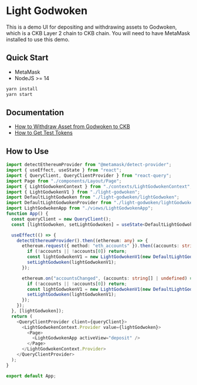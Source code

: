 # Light Godwoken

This is a demo UI for depositing and withdrawing assets to Godwoken, which is a CKB Layer 2 chain to CKB chain.
You will need to have MetaMask installed to use this demo.

## Quick Start

- MetaMask
- NodeJS >= 14

```sh
yarn install
yarn start
```

## Documentation

- [How to Withdraw Asset from Godwoken to CKB](docs/how-to-withdraw-from-godwoken.md)
- [How to Get Test Tokens](docs/test-tokens.md)

## How to Use

```ts
import detectEthereumProvider from "@metamask/detect-provider";
import { useEffect, useState } from "react";
import { QueryClient, QueryClientProvider } from "react-query";
import Page from "./components/Layout/Page";
import { LightGodwokenContext } from "./contexts/LightGodwokenContext";
import { LightGodwokenV1 } from "./light-godwoken";
import DefaultLightGodwoken from "./light-godwoken/lightGodwoken";
import DefaultLightGodwokenProvider from "./light-godwoken/lightGodwokenProvider";
import LightGodwokenApp from "./views/LightGodwokenApp";
function App() {
  const queryClient = new QueryClient();
  const [lightGodwoken, setLightGodwoken] = useState<DefaultLightGodwoken>();

  useEffect(() => {
    detectEthereumProvider().then((ethereum: any) => {
      ethereum.request({ method: "eth_accounts" }).then((accounts: string[]) => {
        if (!accounts || !accounts[0]) return;
        const lightGodwokenV1 = new LightGodwokenV1(new DefaultLightGodwokenProvider(accounts[0], ethereum, "v1"));
        setLightGodwoken(lightGodwokenV1);
      });

      ethereum.on("accountsChanged", (accounts: string[] | undefined) => {
        if (!accounts || !accounts[0]) return;
        const lightGodwokenV1 = new LightGodwokenV1(new DefaultLightGodwokenProvider(accounts[0], ethereum, "v1"));
        setLightGodwoken(lightGodwokenV1);
      });
    });
  }, [lightGodwoken]);
  return (
    <QueryClientProvider client={queryClient}>
      <LightGodwokenContext.Provider value={lightGodwoken}>
        <Page>
          <LightGodwokenApp activeView="deposit" />
        </Page>
      </LightGodwokenContext.Provider>
    </QueryClientProvider>
  );
}

export default App;
```
